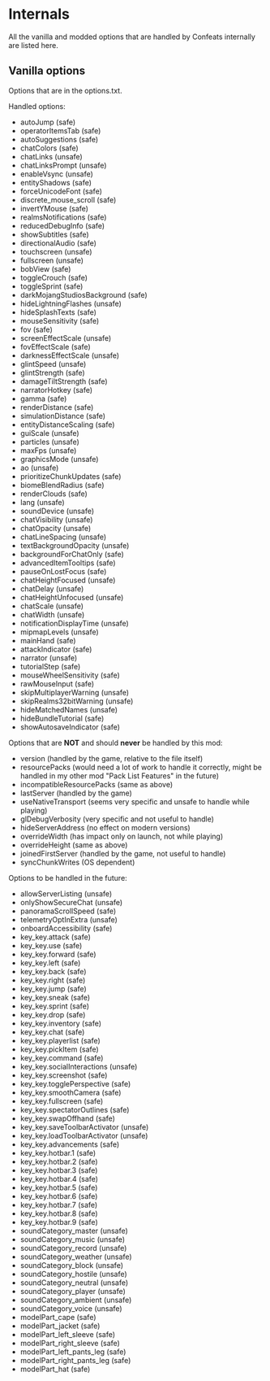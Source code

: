 # Internals

All the vanilla and modded options that are handled by Confeats internally are listed here.

## Vanilla options

Options that are in the options.txt.

Handled options:
- autoJump (safe)
- operatorItemsTab (safe)
- autoSuggestions (safe)
- chatColors (safe)
- chatLinks (unsafe)
- chatLinksPrompt (unsafe)
- enableVsync (unsafe)
- entityShadows (safe)
- forceUnicodeFont (safe)
- discrete_mouse_scroll (safe)
- invertYMouse (safe)
- realmsNotifications (safe)
- reducedDebugInfo (safe)
- showSubtitles (safe)
- directionalAudio (safe)
- touchscreen (unsafe)
- fullscreen (unsafe)
- bobView (safe)
- toggleCrouch (safe)
- toggleSprint (safe)
- darkMojangStudiosBackground (safe)
- hideLightningFlashes (unsafe)
- hideSplashTexts (safe)
- mouseSensitivity (safe)
- fov (safe)
- screenEffectScale (unsafe)
- fovEffectScale (safe)
- darknessEffectScale (unsafe)
- glintSpeed (unsafe)
- glintStrength (safe)
- damageTiltStrength (safe)
- narratorHotkey (safe)
- gamma (safe)
- renderDistance (safe)
- simulationDistance (safe)
- entityDistanceScaling (safe)
- guiScale (unsafe)
- particles (unsafe)
- maxFps (unsafe)
- graphicsMode (unsafe)
- ao (unsafe)
- prioritizeChunkUpdates (safe)
- biomeBlendRadius (safe)
- renderClouds (safe)
- lang (unsafe)
- soundDevice (unsafe)
- chatVisibility (unsafe)
- chatOpacity (unsafe)
- chatLineSpacing (unsafe)
- textBackgroundOpacity (unsafe)
- backgroundForChatOnly (safe)
- advancedItemTooltips (safe)
- pauseOnLostFocus (safe)
- chatHeightFocused (unsafe)
- chatDelay (unsafe)
- chatHeightUnfocused (unsafe)
- chatScale (unsafe)
- chatWidth (unsafe)
- notificationDisplayTime (unsafe)
- mipmapLevels (unsafe)
- mainHand (safe)
- attackIndicator (safe)
- narrator (unsafe)
- tutorialStep (safe)
- mouseWheelSensitivity (safe)
- rawMouseInput (safe)
- skipMultiplayerWarning (unsafe)
- skipRealms32bitWarning (unsafe)
- hideMatchedNames (unsafe)
- hideBundleTutorial (safe)
- showAutosaveIndicator (safe)

Options that are **NOT** and should **never** be handled by this mod:
- version (handled by the game, relative to the file itself)
- resourcePacks (would need a lot of work to handle it correctly, might be handled in my other mod "Pack List Features" in the future)
- incompatibleResourcePacks (same as above)
- lastServer (handled by the game)
- useNativeTransport (seems very specific and unsafe to handle while playing)
- glDebugVerbosity (very specific and not useful to handle)
- hideServerAddress (no effect on modern versions)
- overrideWidth (has impact only on launch, not while playing)
- overrideHeight (same as above)
- joinedFirstServer (handled by the game, not useful to handle)
- syncChunkWrites (OS dependent)

Options to be handled in the future:
- allowServerListing (unsafe)
- onlyShowSecureChat (unsafe)
- panoramaScrollSpeed (safe)
- telemetryOptInExtra (unsafe)
- onboardAccessibility (safe)
- key_key.attack (safe)
- key_key.use (safe)
- key_key.forward (safe)
- key_key.left (safe)
- key_key.back (safe)
- key_key.right (safe)
- key_key.jump (safe)
- key_key.sneak (safe)
- key_key.sprint (safe)
- key_key.drop (safe)
- key_key.inventory (safe)
- key_key.chat (safe)
- key_key.playerlist (safe)
- key_key.pickItem (safe)
- key_key.command (safe)
- key_key.socialInteractions (unsafe)
- key_key.screenshot (safe)
- key_key.togglePerspective (safe)
- key_key.smoothCamera (safe)
- key_key.fullscreen (safe)
- key_key.spectatorOutlines (safe)
- key_key.swapOffhand (safe)
- key_key.saveToolbarActivator (unsafe)
- key_key.loadToolbarActivator (unsafe)
- key_key.advancements (safe)
- key_key.hotbar.1 (safe)
- key_key.hotbar.2 (safe)
- key_key.hotbar.3 (safe)
- key_key.hotbar.4 (safe)
- key_key.hotbar.5 (safe)
- key_key.hotbar.6 (safe)
- key_key.hotbar.7 (safe)
- key_key.hotbar.8 (safe)
- key_key.hotbar.9 (safe)
- soundCategory_master (unsafe)
- soundCategory_music (unsafe)
- soundCategory_record (unsafe)
- soundCategory_weather (unsafe)
- soundCategory_block (unsafe)
- soundCategory_hostile (unsafe)
- soundCategory_neutral (unsafe)
- soundCategory_player (unsafe)
- soundCategory_ambient (unsafe)
- soundCategory_voice (unsafe)
- modelPart_cape (safe)
- modelPart_jacket (safe)
- modelPart_left_sleeve (safe)
- modelPart_right_sleeve (safe)
- modelPart_left_pants_leg (safe)
- modelPart_right_pants_leg (safe)
- modelPart_hat (safe)

